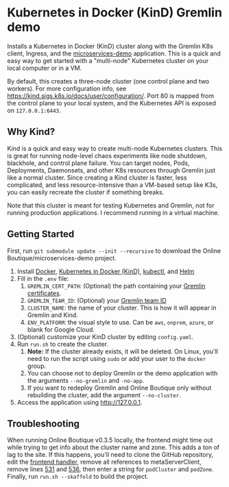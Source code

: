 # Kubernetes in Docker (KinD) Gremlin demo

Installs a Kubernetes in Docker (KinD) cluster along with the Gremlin K8s client, Ingress, and the [microservices-demo](https://github.com/GoogleCloudPlatform/microservices-demo) application. This is a quick and easy way to get started with a "multi-node" Kubernetes cluster on your local computer or in a VM.

By default, this creates a three-node cluster (one control plane and two workers). For more configuration info, see https://kind.sigs.k8s.io/docs/user/configuration/. Port 80 is mapped from the control plane to your local system, and the Kubernetes API is exposed on `127.0.0.1:6443`.

## Why Kind?

Kind is a quick and easy way to create multi-node Kubernetes clusters. This is great for running node-level chaos experiments like node shutdown, blackhole, and control plane failure. You can target nodes, Pods, Deployments, Daemonsets, and other K8s resources through Gremlin just like a normal cluster. Since creating a Kind cluster is faster, less complicated, and less resource-intensive than a VM-based setup like K3s, you can easily recreate the cluster if something breaks.

Note that this cluster is meant for testing Kubernetes and Gremlin, not for running production applications. I recommend running in a virtual machine.

## Getting Started

First, run `git submodule update --init --recursive` to download the Online Boutique/microservices-demo project.

1. Install [Docker](https://docs.docker.com/install/), [Kubernetes in Docker (KinD)](https://kind.sigs.k8s.io/), [kubectl](https://kubernetes.io/docs/tasks/tools/install-kubectl/), and [Helm](https://helm.sh/docs/intro/install/)
2. Fill in the `.env` file:
	1. `GREMLIN_CERT_PATH`: (Optional) the path containing your [Gremlin certificates](https://www.gremlin.com/docs/infrastructure-layer/authentication/#signature-based-authentication).
	2. `GREMLIN_TEAM_ID`: (Optional) your [Gremlin team ID](https://app.gremlin.com/settings/teams)
	3. `CLUSTER_NAME`: the name of your cluster. This is how it will appear in Gremlin and Kind.
	4. `ENV_PLATFORM`: the visual style to use. Can be `aws`, `onprem`, `azure`, or blank for Google Cloud.
3. (Optional) customize your KinD cluster by editing `config.yaml`.
4. Run `run.sh` to create the cluster.
	1. **Note:** If the cluster already exists, it will be deleted. On Linux, you'll need to run the script using `sudo` or add your user to the `docker` group.
	2. You can choose not to deploy Gremlin or the demo application with the arguments `--no-gremlin` and `-no-app`.
	3. If you want to redeploy Gremlin and Online Boutique only without rebuilding the cluster, add the argument `--no-cluster`.
5. Access the application using http://127.0.0.1.

## Troubleshooting

When running Online Boutique v0.3.5 locally, the frontend might time out while trying to get info about the cluster name and zone. This adds a ton of lag to the site. If this happens, you'll need to clone the GitHub repository, edit the [frontend handler](https://github.com/GoogleCloudPlatform/microservices-demo/blob/v0.3.5/src/frontend/handlers.go), remove all references to metaServerClient, remove lines [531](https://github.com/GoogleCloudPlatform/microservices-demo/blob/v0.3.5/src/frontend/handlers.go#L531) and [536](https://github.com/GoogleCloudPlatform/microservices-demo/blob/v0.3.5/src/frontend/handlers.go#L536), then enter a string for `podCluster` and `podZone`. Finally, run `run.sh --skaffold` to build the project.